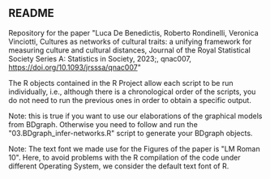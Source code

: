 ## README

Repository for the paper "Luca De Benedictis, Roberto Rondinelli, Veronica Vinciotti, Cultures as networks of cultural traits: a unifying framework for measuring culture and cultural distances, Journal of the Royal Statistical Society Series A: Statistics in Society, 2023;, qnac007, https://doi.org/10.1093/jrsssa/qnac007"

The R objects contained in the R Project allow each script to be run individually, i.e., although there is a chronological order of the scripts, you do not need to run the previous ones in order to obtain a specific output.

Note: this is true if you want to use our elaborations of the graphical models from BDgraph. Otherwise you need to follow and run the "03.BDgraph_infer-networks.R" script to generate your BDgraph objects. 

Note: The text font we made use for the Figures of the paper is "LM Roman 10". Here, to avoid problems with the R compilation of the code under different Operating System, we consider the default text font of R.
